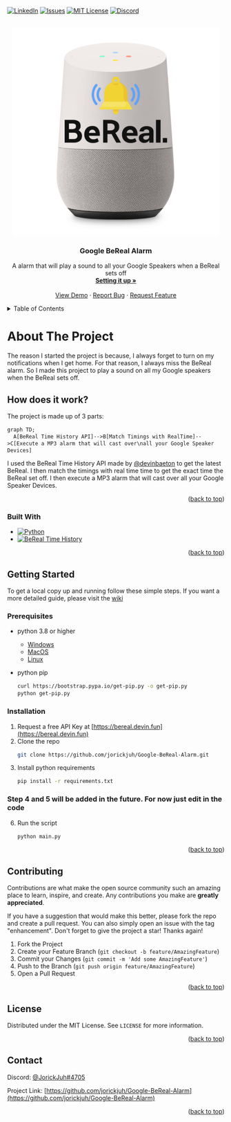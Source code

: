 <a name="readme-top"></a>

[![LinkedIn][linkedin-shield]][linkedin-url]
[![Issues][issues-shield]][issues-url]
[![MIT License][license-shield]][license-url]
[![Discord][discord-shield]][discord-url]

<!-- PROJECT -->
<br />
<div align="center">
  <a href="https://github.com/jorickjuh/Google-BeReal-Alarm">
    <img src="assets/GHBALogo.png" alt="Logo" width="480" height="480">
  </a>

<h3 align="center">Google BeReal Alarm</h3>

  <p align="center">
    A alarm that will play a sound to all your Google Speakers when a BeReal sets off 
    <br />
    <a href="https://github.com/jorickjuh/Google-BeReal-Alarm/wiki/Getting-it-Up-and-Running"><strong>Setting it up »</strong></a>
    <br />
    <br />
    <a href="https://jorickbouw.nl/githubprojects/GBA/Demo">View Demo</a>
    ·
    <a href="https://github.com/jorickjuh/Google-BeReal-Alarm/issues">Report Bug</a>
    ·
    <a href="https://github.com/jorickjuh/Google-BeReal-Alarm/issues">Request Feature</a>
  </p>
</div>

<!-- TABLE OF CONTENTS -->
<details>
  <summary>Table of Contents</summary>
  <ol>
    <li>
      <a href="#about-the-project">About The Project</a>
      <ul>
        <li><a href="#how-does-it-work">How does it work?</a></li>
        <li><a href="#built-with">Built With</a></li>
      </ul>
    </li>
    <li>
      <a href="#getting-started">Getting Started</a>
      <ul>
        <li><a href="#prerequisites">Prerequisites</a></li>
        <li><a href="#installation">Installation</a></li>
      </ul>
    </li>
    <li><a href="#contributing">Contributing</a></li>
    <li><a href="#license">License</a></li>
    <li><a href="#contact">Contact</a></li>
  </ol>
</details>

<!-- ABOUT THE PROJECT -->

# About The Project

The reason I started the project is because, I always forget to turn on my notifications when I get home. For that reason, I always miss the BeReal alarm. So I made this project to play a sound on all my Google speakers when the BeReal sets off.

## How does it work?

The project is made up of 3 parts:

```mermaid
graph TD;
  A[BeReal Time History API]-->B[Match Timings with RealTime]-->C[Execute a MP3 alarm that will cast over\nall your Google Speaker Devices]
```

I used the BeReal Time History API made by [@devinbaeton](https://github.com/devinbaeten) to get the latest BeReal. I then match the timings with real time time to get the exact time the BeReal set off. I then execute a MP3 alarm that will cast over all your Google Speaker Devices.

<p align="right">(<a href="#readme-top">back to top</a>)</p>

### Built With

- [![Python][python]][python-url]
- [![BeReal Time History][bth]][bth-url]

<p align="right">(<a href="#readme-top">back to top</a>)</p>

<!-- GETTING STARTED -->

## Getting Started

To get a local copy up and running follow these simple steps. If you want a more detailed guide, please visit the [wiki](https://github.com/jorickjuh/Google-BeReal-Alarm/wiki/Getting-it-Up-and-Running)

### Prerequisites

- python 3.8 or higher

  - [Windows](https://www.python.org/downloads/windows/)
  - [MacOS](https://www.python.org/downloads/mac-osx/)
  - [Linux](https://www.python.org/downloads/source/)

- python pip
  ```sh
  curl https://bootstrap.pypa.io/get-pip.py -o get-pip.py
  python get-pip.py
  ```

### Installation

1. Request a free API Key at [https://bereal.devin.fun](https://bereal.devin.fun)
2. Clone the repo
   ```sh
   git clone https://github.com/jorickjuh/Google-BeReal-Alarm.git
   ```
3. Install python requirements
   ```sh
   pip install -r requirements.txt
   ```

### Step 4 and 5 will be added in the future. For now just edit in the code

<!-- 4. Enter your API and other changes in the `config.yml`
   ```yaml
   bereal_time_history_api: "YOUR_API_KEY"
   region: "YOUR_REGION"
   ```
5. You will have to change the chromecast_name to one of your google home device's name. If you have more than 1 google home, I would recommend you put all your google homes into a play group and place the play groups name in the device_name variable.
   ```yaml
   chromecast_name: "YOUR_GOOGLE_HOME_NAME"
   ``` -->

6. Run the script
   ```sh
   python main.py
   ```

<p align="right">(<a href="#readme-top">back to top</a>)</p>

<!-- CONTRIBUTING -->

## Contributing

Contributions are what make the open source community such an amazing place to learn, inspire, and create. Any contributions you make are **greatly appreciated**.

If you have a suggestion that would make this better, please fork the repo and create a pull request. You can also simply open an issue with the tag "enhancement".
Don't forget to give the project a star! Thanks again!

1. Fork the Project
2. Create your Feature Branch (`git checkout -b feature/AmazingFeature`)
3. Commit your Changes (`git commit -m 'Add some AmazingFeature'`)
4. Push to the Branch (`git push origin feature/AmazingFeature`)
5. Open a Pull Request

<p align="right">(<a href="#readme-top">back to top</a>)</p>

<!-- LICENSE -->

## License

Distributed under the MIT License. See `LICENSE` for more information.

<p align="right">(<a href="#readme-top">back to top</a>)</p>

<!-- CONTACT -->

## Contact

Discord: [@JorickJuh#4705](https://discord.gg/vNfKR6DGRg)

Project Link: [https://github.com/jorickjuh/Google-BeReal-Alarm](https://github.com/jorickjuh/Google-BeReal-Alarm)

<p align="right">(<a href="#readme-top">back to top</a>)</p>

<!-- MARKDOWN LINKS & IMAGES -->
<!-- https://www.markdownguide.org/basic-syntax/#reference-style-links -->

[forks-shield]: https://img.shields.io/github/forks/jorickjuh/Google-BeReal-Alarm.svg?style=for-the-badge
[forks-url]: https://github.com/jorickjuh/Google-BeReal-Alarm/network/members
[stars-shield]: https://img.shields.io/github/stars/jorickjuh/Google-BeReal-Alarm.svg?style=for-the-badge
[stars-url]: https://github.com/jorickjuh/Google-BeReal-Alarm/stargazers
[issues-shield]: https://img.shields.io/github/issues/jorickjuh/Google-BeReal-Alarm.svg?style=for-the-badge
[issues-url]: https://github.com/jorickjuh/Google-BeReal-Alarm/issues
[license-shield]: https://img.shields.io/github/license/jorickjuh/Google-BeReal-Alarm.svg?style=for-the-badge
[license-url]: https://github.com/jorickjuh/Google-BeReal-Alarm/blob/master/LICENSE.txt
[linkedin-shield]: https://img.shields.io/badge/-LinkedIn-black.svg?style=for-the-badge&logo=linkedin&colorB=555
[linkedin-url]: https://linkedin.com/in/jbouw
[discord-shield]: https://img.shields.io/badge/-Discord-black.svg?style=for-the-badge&logo=discord&colorB=555&logoColor=white
[discord-url]: https://discord.gg/vNfKR6DGRg
[product-screenshot]: images/screenshot.png
[python]: https://img.shields.io/badge/Python-417FB1?style=for-the-badge&logo=python&logoColor=FFE365
[python-url]: https://python.org/
[bth]: https://img.shields.io/badge/BeReal%20Time%20History-yellow?style=for-the-badge
[bth-url]: https://bereal.devin.fun/
